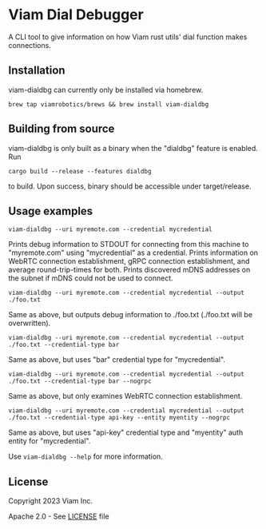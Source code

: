 # Viam Dial Debugger
A CLI tool to give information on how Viam rust utils' dial function makes connections.

## Installation
viam-dialdbg can currently only be installed via homebrew.

``` shell
brew tap viamrobotics/brews && brew install viam-dialdbg
```

## Building from source
viam-dialdbg is only built as a binary when the "dialdbg" feature is enabled. Run

``` shell
cargo build --release --features dialdbg
```

to build. Upon success, binary should be accessible under target/release.


## Usage examples

``` shell
viam-dialdbg --uri myremote.com --credential mycredential
```
Prints debug information to STDOUT for connecting from this machine to "myremote.com" using "mycredential" as a credential. Prints information on WebRTC connection establishment, gRPC connection establishment, and average round-trip-times for both. Prints discovered mDNS addresses on the subnet if mDNS could not be used to connect.

``` shell
viam-dialdbg --uri myremote.com --credential mycredential --output ./foo.txt
```
Same as above, but outputs debug information to ./foo.txt (./foo.txt will be overwritten).

``` shell
viam-dialdbg --uri myremote.com --credential mycredential --output ./foo.txt --credential-type bar
```
Same as above, but uses "bar" credential type for "mycredential".

``` shell
viam-dialdbg --uri myremote.com --credential mycredential --output ./foo.txt --credential-type bar --nogrpc
```
Same as above, but only examines WebRTC connection establishment.

``` shell
viam-dialdbg --uri myremote.com --credential mycredential --output ./foo.txt --credential-type api-key --entity myentity --nogrpc
```
Same as above, but uses "api-key" credential type and "myentity" auth entity for "mycredential".

Use `viam-dialdbg --help` for more information.

## License
Copyright 2023 Viam Inc.

Apache 2.0 - See [LICENSE](https://github.com/viamrobotics/rust-utils/blob/main/LICENSE) file
